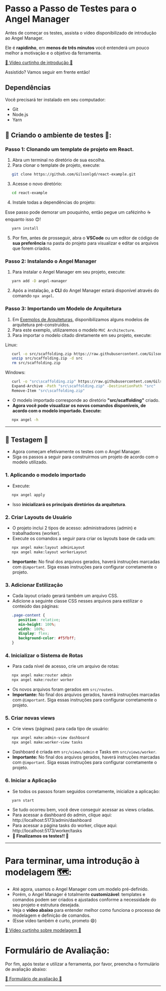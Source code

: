 # Passo a Passo de Testes para o Angel Manager
Antes de começar os testes, assista o vídeo disponibilizado de introdução ao Angel Manager.

Ele é **rapidinho**, em **menos de três minutos** você entenderá um pouco melhor a motivação e o objetivo da ferramenta.

[🎥 Vídeo curtinho de introdução 🎥]()

Assistido? Vamos seguir em frente então!

## Dependências
Você precisará ter instalado em seu computador:
- Git
- Node.js
- Yarn

## 🔧 Criando o ambiente de testes 🔧:
### **Passo 1**: Clonando um template de projeto em React.
1. Abra um terminal no diretório de sua escolha.
2. Para clonar o template de projeto, execute:
```bash
   git clone https://github.com/Gilsonlgd/react-example.git
```
3. Acesse o novo diretório:
```bash
   cd react-example
```
4. Instale todas a dependências do projeto:

Esse passo pode demorar um pouquinho, então pegue um cafézinho ☕ enquanto isso 😊!

```bash
   yarn install
```
5. Por fim, antes de prosseguir, abra o **VSCode** ou um editor de código de **sua preferência** na pasta do projeto para visualizar e editar os arquivos que forem criados.

### **Passo 2**: Instalando o Angel Manager
1. Para instalar o Angel Manager em seu projeto, execute:

```bash
   yarn add -D angel-manager
```

2. Após a instalação, a **CLI** do Angel Manager estará disponível através do comando `npx angel`.

### **Passo 3**: Importando um Modelo de Arquitetura
1. Em [Exemplos de Arquiteturas](https://github.com/Gilsonlgd/angel-manager/tree/main/examples), disponibilizamos alguns modelos de arquitetura pré-construídos.
2. Para este exemplo, utilizaremos o modelo `MVC Architecture`.
3. Para importar o modelo citado diretamente em seu projeto, execute:

Linux:
```bash
   curl -o src/scaffolding.zip https://raw.githubusercontent.com/Gilsonlgd/angel-manager/main/examples/react/mvc-architecture/scaffolding.zip
   unzip src/scaffolding.zip -d src
   rm src/scaffolding.zip
```

Windows:
```bash
   curl -o "src\scaffolding.zip" https://raw.githubusercontent.com/Gilsonlgd/angel-manager/main/examples/react/mvc-architecture/scaffolding.zip
   Expand-Archive -Path "src\scaffolding.zip" -DestinationPath "src"
   Remove-Item "src\scaffolding.zip"
```

- O modelo importado corresponde ao diretório **"src/scaffolding"** criado. 
- **Agora você pode visualizar os novos comandos disponíveis, de acordo com o modelo importado. Execute:**

```bash
   npx angel -h
```
---

## **🔬 Testagem 🔬**
- Agora começam efetivamente os testes com o Angel Manager.
- Siga os passos a seguir para construirmos um projeto de acordo com o modelo utilizado.

### 1. Aplicando o modelo importado
- Execute:

```bash
   npx angel apply
```

- Isso **inicializará os principais diretórios da arquitetura**.

### 2. Criar Layouts de Usuário
- O projeto inclui 2 tipos de acesso: administradores (admin) e trabalhadores (worker).
- Execute os comandos a seguir para criar os layouts base de cada um:

```bash
   npx angel make:layout adminLayout
   npx angel make:layout workerLayout
```
- **Importante:** No final dos arquivos gerados, haverá instruções marcadas com `@important`. Siga essas instruções para configurar corretamente o projeto.

### 3. Adicionar Estilização
- Cada layout criado gerará também um arquivo CSS.
- Adicione a seguinte classe CSS nesses arquivos para estilizar o conteúdo das páginas:

```css
   .page-content {
      position: relative;
      min-height: 100%;
      width: 100%;
      display: flex;
      background-color: #f5fbff;
   }
```

### 4. Inicializar o Sistema de Rotas
- Para cada nível de acesso, crie um arquivo de rotas:
   
```bash
   npx angel make:router admin
   npx angel make:router worker
```
   
- Os novos arquivos foram gerados em `src/routes`.
- **Importante:** No final dos arquivos gerados, haverá instruções marcadas com `@important`. Siga essas instruções para configurar corretamente o projeto.

### 5. Criar novas views
- Crie views (páginas) para cada tipo de usuário:

```bash
   npx angel make:admin-view dashboard
   npx angel make:worker-view tasks
```

- Dashboard é criada em `src/views/admin` e Tasks em `src/views/worker`.
- **Importante:** No final dos arquivos gerados, haverá instruções marcadas com `@important`. Siga essas instruções para configurar corretamente o projeto.

### 6. Iniciar a Aplicação
- Se todos os passos foram seguidos corretamente, inicialize a aplicação:

```bash
   yarn start
```

- Se tudo ocorreu bem, você deve conseguir acessar as views criadas.
- Para acessar a dashboard do admin, clique aqui: http://localhost:5173/admin/dashboard
- Para acessar a página tasks do worker, clique aqui: http://localhost:5173/worker/tasks
- **🎉 Finalizamos os testes!! 🎉**

---

# Para terminar, uma introdução à modelagem 🗺️:
- Até agora, usamos o Angel Manager com um modelo pré-definido.
- Porém, o Angel Manager é totalmente **customizável**: templates e comandos podem ser criados e ajustados conforme a necessidade do seu projeto e estrutura desejada.
- Veja o **vídeo abaixo** para entender melhor como funciona o processo de modelagem e definição de comandos.
- (Esse vídeo também é curto, prometo 😄)

[🎥 Vídeo curtinho sobre modelagem 🎥]()

# Formulário de Avaliação:
Por fim, após testar e utilizar a ferramenta, por favor, preencha o formulário de avaliação abaixo:

[📝 Formulário de avaliação 📝](https://docs.google.com/forms/d/e/1FAIpQLSdHYcbOCzMyGmM87B4B-o8fRz5k7mSWxdO7isO3Csi7T9zGpA/viewform?usp=sf_link)

---

